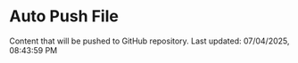 # Auto Push File

Content that will be pushed to GitHub repository.
Last updated: 07/04/2025, 08:43:59 PM